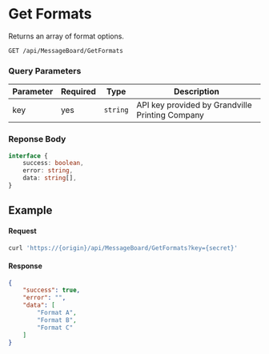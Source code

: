 # Get Formats

Returns an array of format options.

```plaintext
GET /api/MessageBoard/GetFormats
```

### Query Parameters

| Parameter     | Required | Type                                   | Description                                        |
| ------------- | -------- | -------------------------------------- | -------------------------------------------------- |
| key           | yes      | `string`                               | API key provided by Grandville Printing Company    |

### Reponse Body

```typescript
interface {
    success: boolean,
    error: string,
    data: string[],
}
```

## Example

#### Request

```bash
curl 'https://{origin}/api/MessageBoard/GetFormats?key={secret}'
```

#### Response

```json
{
    "success": true,
    "error": "",
    "data": [
        "Format A",
        "Format B",
        "Format C"
    ]
}
```